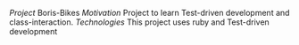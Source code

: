 *Project*
Boris-Bikes 
*Motivation*
Project to learn Test-driven development and class-interaction.
*Technologies*
This project uses ruby and Test-driven development